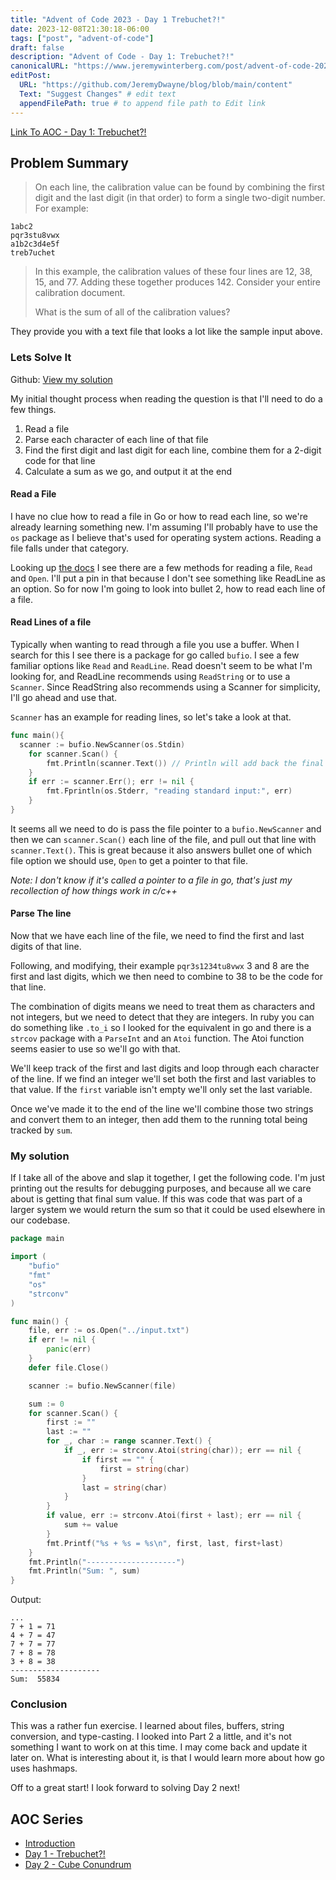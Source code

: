 ```yaml
---
title: "Advent of Code 2023 - Day 1 Trebuchet?!"
date: 2023-12-08T21:30:18-06:00
tags: ["post", "advent-of-code"]
draft: false
description: "Advent of Code - Day 1: Trebuchet?!"
canonicalURL: "https://www.jeremywinterberg.com/post/advent-of-code-2023-day-1/"
editPost:
  URL: "https://github.com/JeremyDwayne/blog/blob/main/content"
  Text: "Suggest Changes" # edit text
  appendFilePath: true # to append file path to Edit link
---
```


[Link To AOC - Day 1: Trebuchet?!](https://adventofcode.com/2023/day/1)

## Problem Summary

> On each line, the calibration value can be found by combining the first digit
> and the last digit (in that order) to form a single two-digit number. For
> example:

```
1abc2
pqr3stu8vwx
a1b2c3d4e5f
treb7uchet
```

> In this example, the calibration values of these four lines are 12, 38, 15,
> and 77. Adding these together produces 142. Consider your entire calibration
> document.
>
> What is the sum of all of the calibration values?

They provide you with a text file that looks a lot like the sample input above.

### Lets Solve It

Github:
[View my solution](https://github.com/JeremyDwayne/advent_of_code/tree/main/2023/day1)

My initial thought process when reading the question is that I'll need to do a
few things.

1. Read a file
2. Parse each character of each line of that file
3. Find the first digit and last digit for each line, combine them for a 2-digit
   code for that line
4. Calculate a sum as we go, and output it at the end

#### Read a File

I have no clue how to read a file in Go or how to read each line, so we're
already learning something new. I'm assuming I'll probably have to use the `os`
package as I believe that's used for operating system actions. Reading a file
falls under that category.

Looking up [the docs](https://pkg.go.dev/os) I see there are a few methods for
reading a file, `Read` and `Open`. I'll put a pin in that because I don't see
something like ReadLine as an option. So for now I'm going to look into bullet
2, how to read each line of a file.

#### Read Lines of a file

Typically when wanting to read through a file you use a buffer. When I search
for this I see there is a package for go called `bufio`. I see a few familiar
options like `Read` and `ReadLine`. Read doesn't seem to be what I'm looking
for, and ReadLine recommends using `ReadString` or to use a `Scanner`. Since
ReadString also recommends using a Scanner for simplicity, I'll go ahead and use
that.

`Scanner` has an example for reading lines, so let's take a look at that.

```go
func main(){
  scanner := bufio.NewScanner(os.Stdin)
	for scanner.Scan() {
		fmt.Println(scanner.Text()) // Println will add back the final '\n'
	}
	if err := scanner.Err(); err != nil {
		fmt.Fprintln(os.Stderr, "reading standard input:", err)
	}
}
```

It seems all we need to do is pass the file pointer to a `bufio.NewScanner` and
then we can `scanner.Scan()` each line of the file, and pull out that line with
`scanner.Text()`. This is great because it also answers bullet one of which file
option we should use, `Open` to get a pointer to that file.

_Note: I don't know if it's called a pointer to a file in go, that's just my
recollection of how things work in c/c++_

#### Parse The line

Now that we have each line of the file, we need to find the first and last
digits of that line.

Following, and modifying, their example `pqr3s1234tu8vwx` 3 and 8 are the first
and last digits, which we then need to combine to 38 to be the code for that
line.

The combination of digits means we need to treat them as characters and not
integers, but we need to detect that they are integers. In ruby you can do
something like `.to_i` so I looked for the equivalent in go and there is a
`strcov` package with a `ParseInt` and an `Atoi` function. The Atoi function
seems easier to use so we'll go with that.

We'll keep track of the first and last digits and loop through each character of
the line. If we find an integer we'll set both the first and last variables to
that value. If the `first` variable isn't empty we'll only set the last
variable.

Once we've made it to the end of the line we'll combine those two strings and
convert them to an integer, then add them to the running total being tracked by
`sum`.

### My solution

If I take all of the above and slap it together, I get the following code. I'm
just printing out the results for debugging purposes, and because all we care
about is getting that final sum value. If this was code that was part of a
larger system we would return the sum so that it could be used elsewhere in our
codebase.

```go
package main

import (
	"bufio"
	"fmt"
	"os"
	"strconv"
)

func main() {
	file, err := os.Open("../input.txt")
	if err != nil {
		panic(err)
	}
	defer file.Close()

	scanner := bufio.NewScanner(file)

	sum := 0
	for scanner.Scan() {
		first := ""
		last := ""
		for _, char := range scanner.Text() {
			if _, err := strconv.Atoi(string(char)); err == nil {
				if first == "" {
					first = string(char)
				}
				last = string(char)
			}
		}
		if value, err := strconv.Atoi(first + last); err == nil {
			sum += value
		}
		fmt.Printf("%s + %s = %s\n", first, last, first+last)
	}
	fmt.Println("--------------------")
	fmt.Println("Sum: ", sum)
}
```

Output:

```
...
7 + 1 = 71
4 + 7 = 47
7 + 7 = 77
7 + 8 = 78
3 + 8 = 38
--------------------
Sum:  55834
```

### Conclusion

This was a rather fun exercise. I learned about files, buffers, string
conversion, and type-casting. I looked into Part 2 a little, and it's not
something I want to work on at this time. I may come back and update it later
on. What is interesting about it, is that I would learn more about how go uses
hashmaps.

Off to a great start! I look forward to solving Day 2 next!

## AOC Series

- [Introduction](/posts/advent-of-code-2023-introduction)
- [Day 1 - Trebuchet?!](/post/advent-of-code-2023-day-1)
- [Day 2 - Cube Conundrum](/post/advent-of-code-2023-day-2)
